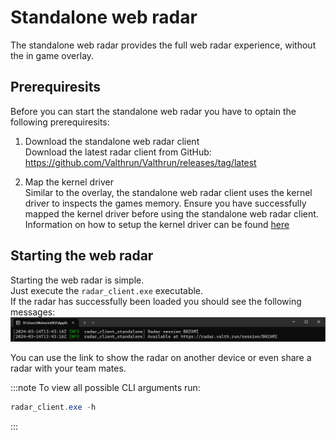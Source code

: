 # Standalone web radar
The standalone web radar provides the full web radar experience, without the in game overlay.

## Prerequiresits
Before you can start the standalone web radar you have to optain the following prerequiresits:
1. Download the standalone web radar client  
   Download the latest radar client from GitHub:
   https://github.com/Valthrun/Valthrun/releases/tag/latest

2. Map the kernel driver  
   Similar to the overlay, the standalone web radar client uses the kernel driver to inspects the games memory.
   Ensure you have successfully mapped the kernel driver before using the standalone web radar client.
   Information on how to setup the kernel driver can be found [here](./driver)

## Starting the web radar
Starting the web radar is simple.  
Just execute the `radar_client.exe` executable.  
If the radar has successfully been loaded you should see the following messages:
![image](../_media/screenshot_standalone_web_radar_started.png)

You can use the link to show the radar on another device or even share a radar with your team mates.

:::note
To view all possible CLI arguments run:
```ps1
radar_client.exe -h
```
:::